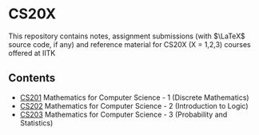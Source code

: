 # CS20X

This repository contains notes, assignment submissions (with $\LaTeX$ source code, if any) and reference material for CS20X (X = 1,2,3) courses offered at IITK

## Contents

- [CS201](CS201) Mathematics for Computer Science - 1 (Discrete Mathematics)
- [CS202](CS202) Mathematics for Computer Science - 2 (Introduction to Logic)
- [CS203](CS203) Mathematics for Computer Science - 3 (Probability and Statistics)